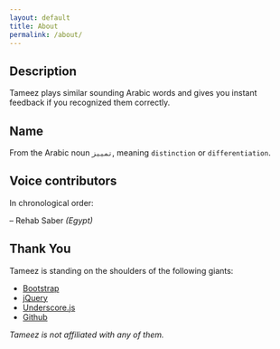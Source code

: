 ```yaml
---
layout: default
title: About
permalink: /about/
---
```


## Description
Tameez plays similar sounding Arabic words and gives you instant feedback if you recognized them correctly.

## Name
From the Arabic noun ``تمييز``, meaning ``distinction`` or ``differentiation``.

## Voice contributors
In chronological order:

– Rehab Saber _(Egypt)_

## Thank You
Tameez is standing on the shoulders of the following giants:

- [Bootstrap](http://getbootstrap.com)
- [jQuery](https://jquery.com)
- [Underscore.js](http://underscorejs.org)
- [Github](http://github.com)

_Tameez is not affiliated with any of them._
